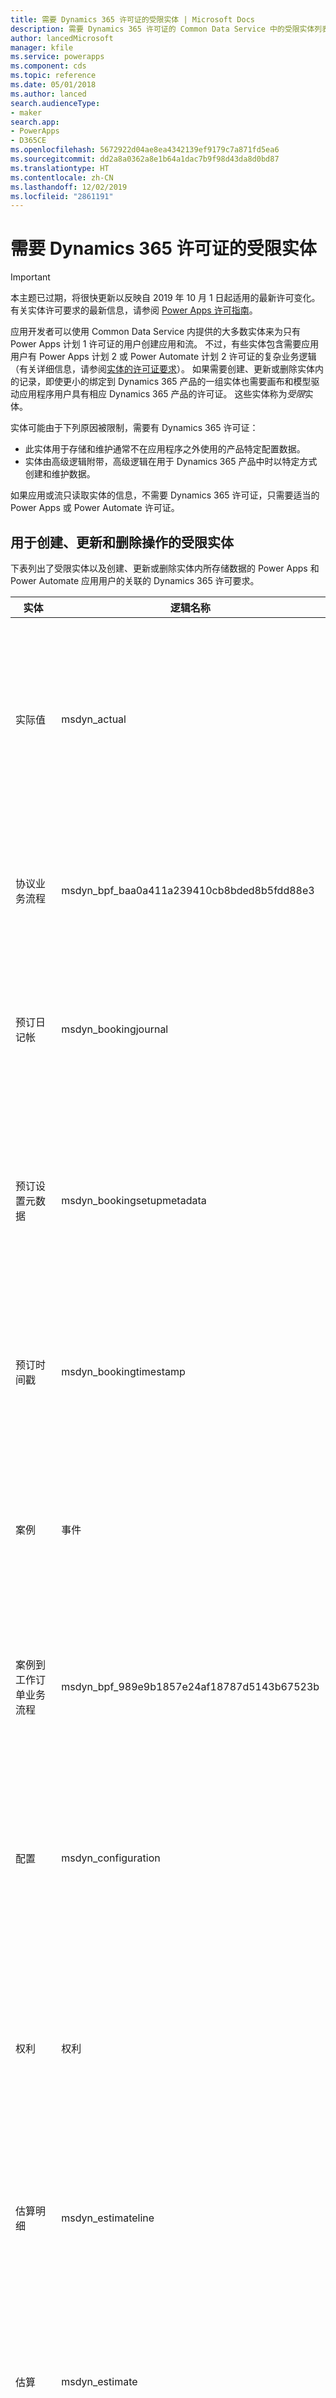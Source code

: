 ```yaml
---
title: 需要 Dynamics 365 许可证的受限实体 | Microsoft Docs
description: 需要 Dynamics 365 许可证的 Common Data Service 中的受限实体列表。
author: lancedMicrosoft
manager: kfile
ms.service: powerapps
ms.component: cds
ms.topic: reference
ms.date: 05/01/2018
ms.author: lanced
search.audienceType:
- maker
search.app:
- PowerApps
- D365CE
ms.openlocfilehash: 5672922d04ae8ea4342139ef9179c7a871fd5ea6
ms.sourcegitcommit: dd2a8a0362a8e1b64a1dac7b9f98d43da8d0bd87
ms.translationtype: HT
ms.contentlocale: zh-CN
ms.lasthandoff: 12/02/2019
ms.locfileid: "2861191"
---
```

# <a name="restricted-entities-requiring-dynamics-365-licenses"></a>需要 Dynamics 365 许可证的受限实体

> [!IMPORTANT]
> 本主题已过期，将很快更新以反映自 2019 年 10 月 1 日起适用的最新许可变化。 有关实体许可要求的最新信息，请参阅 [Power Apps 许可指南](https://go.microsoft.com/fwlink/?linkid=2085130)。

应用开发者可以使用 Common Data Service 内提供的大多数实体来为只有 Power Apps 计划 1 许可证的用户创建应用和流。 不过，有些实体包含需要应用用户有 Power Apps 计划 2 或 Power Automate 计划 2 许可证的复杂业务逻辑（有关详细信息，请参阅[实体的许可证要求](data-platform-entity-licenses.md)）。 如果需要创建、更新或删除实体内的记录，即使更小的绑定到 Dynamics 365 产品的一组实体也需要画布和模型驱动应用程序用户具有相应 Dynamics 365 产品的许可证。 这些实体称为*受限*实体。

实体可能由于下列原因被限制，需要有 Dynamics 365 许可证：

* 此实体用于存储和维护通常不在应用程序之外使用的产品特定配置数据。
* 实体由高级逻辑附带，高级逻辑在用于 Dynamics 365 产品中时以特定方式创建和维护数据。

如果应用或流只读取实体的信息，不需要 Dynamics 365 许可证，只需要适当的 Power Apps 或 Power Automate 许可证。 

## <a name="restricted-entities-for-create-update-and-delete-operations"></a>用于创建、更新和删除操作的受限实体
下表列出了受限实体以及创建、更新或删除实体内所存储数据的 Power Apps 和 Power Automate 应用用户的关联的 Dynamics 365 许可要求。 

|实体  |逻辑名称  |必需许可证  |
|---------|---------|---------|
实际值 |msdyn_actual |Dynamics 365 for Field Service <br> **或** Dynamics 365 for Project Service Automation<br>**或** Dynamics 365 Customer Engagement 计划 <br> **或** Dynamics 365 计划
协议业务流程 |msdyn_bpf_baa0a411a239410cb8bded8b5fdd88e3 |Dynamics 365 for Field Service<br>**或** Dynamics 365 Customer Engagement 计划 <br> **或** Dynamics 365 计划
预订日记帐 | msdyn_bookingjournal|Dynamics 365 for Field Service<br>**或** Dynamics 365 Customer Engagement 计划 <br> **或** Dynamics 365 计划
预订设置元数据 | msdyn_bookingsetupmetadata|Dynamics 365 for Field Service <br> **或** Dynamics 365 for Project Service Automation<br>**或** Dynamics 365 Customer Engagement 计划 <br> **或** Dynamics 365 计划
预订时间戳 | msdyn_bookingtimestamp|Dynamics 365 for Field Service<br>**或** Dynamics 365 Customer Engagement 计划 <br> **或** Dynamics 365 计划
案例 | 事件 | Dynamics 365 for Customer Service Enterprise edition <br>**或** Dynamics 365 Customer Engagement 计划 <br> **或** Dynamics 365 计划
案例到工作订单业务流程 |msdyn_bpf_989e9b1857e24af18787d5143b67523b |Dynamics 365 for Field Service<br>**或** Dynamics 365 Customer Engagement 计划 <br> **或** Dynamics 365 计划
配置 |msdyn_configuration |Dynamics 365 for Field Service <br> **或** Dynamics 365 for Project Service Automation<br>**或** Dynamics 365 Customer Engagement 计划 <br> **或** Dynamics 365 计划
权利 | 权利 | Dynamics 365 for Customer Service Enterprise edition <br>**或** Dynamics 365 Customer Engagement 计划 <br> **或** Dynamics 365 计划
估算明细|msdyn_estimateline|Dynamics 365 for Project Service Automation<br>**或** Dynamics 365 Customer Engagement 计划 <br> **或** Dynamics 365 计划
估算|msdyn_estimate |Dynamics 365 for Project Service Automation<br>**或** Dynamics 365 Customer Engagement 计划 <br> **或** Dynamics 365 计划
事实|msdyn_fact |Dynamics 365 for Project Service Automation<br>**或** Dynamics 365 Customer Engagement 计划 <br> **或** Dynamics 365 计划
Field Service 设置 |msdyn_fieldservicesetting |Dynamics 365 for Field Service<br>**或** Dynamics 365 Customer Engagement 计划 <br> **或** Dynamics 365 计划
Field Service 系统作业 |msdyn_fieldservicesystemjob |Dynamics 365 for Field Service<br>**或** Dynamics 365 Customer Engagement 计划 <br> **或** Dynamics 365 计划
目标 | 目标 | Dynamics 365 for Sales Professional， <br>**或** Dynamics 365 for Sales, Enterprise edition， <br>**或** Dynamics 365 Customer Engagement 计划 <br> **或** Dynamics 365 计划
库存日记帐 |msdyn_inventoryjournal |Dynamics 365 for Field Service<br>**或** Dynamics 365 Customer Engagement 计划 <br> **或** Dynamics 365 计划
发票流程 |msdyn_bpf_d8f9dc7f099f44db9d641dd81fbd470d |Dynamics 365 for Project Service Automation<br>**或** Dynamics 365 Customer Engagement 计划 <br> **或** Dynamics 365 计划
旅程 | 旅程 | Dynamics 365 for Marketing <br> **或** Dynamics 365 Customer Engagement 计划 <br> **或** Dynamics 365 计划
知识文章 | knowledgearticle | Dynamics 365 for Customer Service Enterprise edition <br>**或** Dynamics 365 Customer Engagement 计划 <br> **或** Dynamics 365 计划
部门 |msdyn_organizationalunit |Dynamics 365 for Field Service <br> **或** Dynamics 365 for Project Service Automation<br>**或** Dynamics 365 Customer Engagement 计划 <br> **或** Dynamics 365 计划
产品库存 |msdyn_productinventory |Dynamics 365 for Field Service<br>**或** Dynamics 365 Customer Engagement 计划 <br> **或** Dynamics 365 计划
项目参数|msdyn_projectparameter |Dynamics 365 for Project Service Automation<br>**或** Dynamics 365 Customer Engagement 计划 <br> **或** Dynamics 365 计划
项目阶段| msdyn_bpf_665e73aa18c247d886bfc50499c73b82|Dynamics 365 for Project Service Automation<br>**或** Dynamics 365 Customer Engagement 计划 <br> **或** Dynamics 365 计划
项目任务依赖关系|msdyn_projecttaskdependency |Dynamics 365 for Project Service Automation<br>**或** Dynamics 365 Customer Engagement 计划 <br> **或** Dynamics 365 计划
项目任务|msdyn_projecttask |Dynamics 365 for Project Service Automation<br>**或** Dynamics 365 Customer Engagement 计划 <br> **或** Dynamics 365 计划
项目团队成员|msdyn_projecteam |Dynamics 365 for Project Service Automation<br>**或** Dynamics 365 Customer Engagement 计划 <br> **或** Dynamics 365 计划
采购订单业务流程 | msdyn_bpf_2c5fe86acc8b414b8322ae571000c799|Dynamics 365 for Field Service<br>**或** Dynamics 365 Customer Engagement 计划 <br> **或** Dynamics 365 计划
资源分派详细信息（已弃用）|msdyn_resourceassignmentdetail |Dynamics 365 for Project Service Automation<br>**或** Dynamics 365 Customer Engagement 计划 <br> **或** Dynamics 365 计划
资源分派|msdyn_resourceassignment |Dynamics 365 for Project Service Automation<br>**或** Dynamics 365 Customer Engagement 计划 <br> **或** Dynamics 365 计划
资源限制（已弃用） |msdyn_workorderresourcerestriction | Dynamics 365 for Field Service<br>**或** Dynamics 365 Customer Engagement 计划 <br> **或** Dynamics 365 计划
传递规则集 | routingrule | Dynamics 365 for Customer Service Enterprise edition <br>**或** Dynamics 365 Customer Engagement 计划 <br> **或** Dynamics 365 计划
日程安排板设置 |msdyn_scheduleboardsetting |Dynamics 365 for Field Service <br> **或** Dynamics 365 for Project Service Automation<br>**或** Dynamics 365 Customer Engagement 计划 <br> **或** Dynamics 365 计划
日程安排参数 |msdyn_schedulingparameter |Dynamics 365 for Field Service <br> **或** Dynamics 365 for Project Service Automation<br>**或** Dynamics 365 Customer Engagement 计划 <br> **或** Dynamics 365 计划
SLA| sla | Dynamics 365 for Customer Service Enterprise edition <br>**或** Dynamics 365 Customer Engagement 计划 <br> **或** Dynamics 365 计划
系统用户计划程序设置 |msdyn_systemuserschedulersetting|Dynamics 365 for Field Service <br> **或** Dynamics 365 for Project Service Automation<br>**或** Dynamics 365 Customer Engagement 计划 <br> **或** Dynamics 365 计划
交易连接|msdyn_transactionconnection |Dynamics 365 for Project Service Automation<br>**或** Dynamics 365 Customer Engagement 计划 <br> **或** Dynamics 365 计划
交易起源|msdyn_transactionorigin |Dynamics 365 for Project Service Automation<br>**或** Dynamics 365 Customer Engagement 计划 <br> **或** Dynamics 365 计划
交易类型|msdyn_transactiontype |Dynamics 365 for Project Service Automation<br>**或** Dynamics 365 Customer Engagement 计划 <br> **或** Dynamics 365 计划
唯一编号|msdyn_uniquenumber |Dynamics 365 for Field Service<br>**或** Dynamics 365 Customer Engagement 计划 <br> **或** Dynamics 365 计划
工作订单业务流程 |msdyn_bpf_d3d97bac8c294105840e99e37a9d1c39 |Dynamics 365 for Field Service<br>**或** Dynamics 365 Customer Engagement 计划 <br> **或** Dynamics 365 计划
工作订单详细信息生成队列（已弃用）|msdyn_workorderdetailsgenerationqueue |Dynamics 365 for Field Service<br>**或** Dynamics 365 Customer Engagement 计划 <br> **或** Dynamics 365 计划

## <a name="licensing"></a>许可
有关 Power Apps 和 Dynamics 365 许可证的详细信息，请参阅[许可概述](../../administrator/pricing-billing-skus.md)页面。


